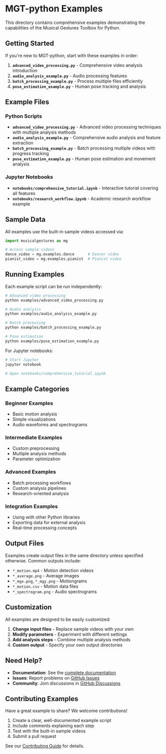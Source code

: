 # MGT-python Examples

This directory contains comprehensive examples demonstrating the capabilities of the Musical Gestures Toolbox for Python.

## Getting Started

If you're new to MGT-python, start with these examples in order:

1. **`advanced_video_processing.py`** - Comprehensive video analysis introduction
2. **`audio_analysis_example.py`** - Audio processing features
3. **`batch_processing_example.py`** - Process multiple files efficiently
4. **`pose_estimation_example.py`** - Human pose tracking and analysis

## Example Files

### Python Scripts

- **`advanced_video_processing.py`** - Advanced video processing techniques with multiple analysis methods
- **`audio_analysis_example.py`** - Comprehensive audio analysis and feature extraction
- **`batch_processing_example.py`** - Batch processing multiple videos with progress tracking
- **`pose_estimation_example.py`** - Human pose estimation and movement analysis

### Jupyter Notebooks

- **`notebooks/comprehensive_tutorial.ipynb`** - Interactive tutorial covering all features
- **`notebooks/research_workflow.ipynb`** - Academic research workflow example

## Sample Data

All examples use the built-in sample videos accessed via:

```python
import musicalgestures as mg

# Access sample videos
dance_video = mg.examples.dance      # Dancer video
pianist_video = mg.examples.pianist  # Pianist video
```

## Running Examples

Each example script can be run independently:

```bash
# Advanced video processing
python examples/advanced_video_processing.py

# Audio analysis
python examples/audio_analysis_example.py

# Batch processing
python examples/batch_processing_example.py

# Pose estimation
python examples/pose_estimation_example.py
```

For Jupyter notebooks:

```bash
# Start Jupyter
jupyter notebook

# Open notebooks/comprehensive_tutorial.ipynb
```

## Example Categories

### Beginner Examples
- Basic motion analysis
- Simple visualizations
- Audio waveforms and spectrograms

### Intermediate Examples
- Custom preprocessing
- Multiple analysis methods
- Parameter optimization

### Advanced Examples
- Batch processing workflows
- Custom analysis pipelines
- Research-oriented analysis

### Integration Examples
- Using with other Python libraries
- Exporting data for external analysis
- Real-time processing concepts

## Output Files

Examples create output files in the same directory unless specified otherwise. Common outputs include:

- `*_motion.mp4` - Motion detection videos
- `*_average.png` - Average images
- `*_mgx.png`, `*_mgy.png` - Motiongrams
- `*_motion.csv` - Motion data files
- `*_spectrogram.png` - Audio spectrograms

## Customization

All examples are designed to be easily customized:

1. **Change input files** - Replace sample videos with your own
2. **Modify parameters** - Experiment with different settings
3. **Add analysis steps** - Combine multiple analysis methods
4. **Custom output** - Specify your own output directories

## Need Help?

- **Documentation**: See the [complete documentation](../docs/index.md)
- **Issues**: Report problems on [GitHub Issues](https://github.com/fourMs/MGT-python/issues)
- **Community**: Join discussions in [GitHub Discussions](https://github.com/fourMs/MGT-python/discussions)

## Contributing Examples

Have a great example to share? We welcome contributions!

1. Create a clear, well-documented example script
2. Include comments explaining each step
3. Test with the built-in sample videos
4. Submit a pull request

See our [Contributing Guide](../docs/contributing.md) for details.
